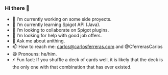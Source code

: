 ### Hi there 👋
- 🔭 I’m currently working on some side proyects.
- 🌱 I’m currently learning Spigot API (Java).
- 👯 I’m looking to collaborate on Spigot plugins.
- 🤔 I’m looking for help with good job offers.
- 💬 Ask me about anithing.
- 📫 How to reach me: carlos@carlosferreras.com and @CferrerasCarlos
- 😄 Pronouns: he/him.
- ⚡ Fun fact: 
If you shuffle a deck of cards well, it is likely that the deck is the only one with that combination that has ever existed.


<!--
**cferreras/cferreras** is a ✨ _special_ ✨ repository because its `README.md` (this file) appears on your GitHub profile.

Here are some ideas to get you started:

- 🔭 I’m currently working on ...
- 🌱 I’m currently learning ...
- 👯 I’m looking to collaborate on ...
- 🤔 I’m looking for help with ...
- 💬 Ask me about ...
- 📫 How to reach me: ...
- 😄 Pronouns: ...
- ⚡ Fun fact: ...
-->
